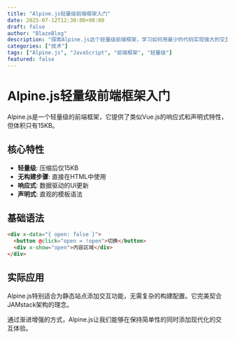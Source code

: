 ```yaml
---
title: "Alpine.js轻量级前端框架入门"
date: 2025-07-12T12:30:00+08:00
draft: false
author: "BlazeBlog"
description: "探索Alpine.js这个轻量级前端框架，学习如何用最少的代码实现强大的交互功能"
categories: ["技术"]
tags: ["Alpine.js", "JavaScript", "前端框架", "轻量级"]
featured: false
---
```


# Alpine.js轻量级前端框架入门

Alpine.js是一个轻量级的前端框架，它提供了类似Vue.js的响应式和声明式特性，但体积只有15KB。

## 核心特性

- **轻量级**: 压缩后仅15KB
- **无构建步骤**: 直接在HTML中使用
- **响应式**: 数据驱动的UI更新
- **声明式**: 直观的模板语法

## 基础语法

```html
<div x-data="{ open: false }">
  <button @click="open = !open">切换</button>
  <div x-show="open">内容区域</div>
</div>
```

## 实际应用

Alpine.js特别适合为静态站点添加交互功能，无需复杂的构建配置。它完美契合JAMstack架构的理念。

通过渐进增强的方式，Alpine.js让我们能够在保持简单性的同时添加现代化的交互体验。
